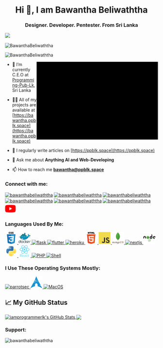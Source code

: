 <h1 align="center">Hi 👋, I am Bawantha Beliwaththa</h1>
<h3 align="center">Designer. Developer. Pentester. From Sri Lanka </h3><img src="https://bawantha.ppblk.space/images/sl_flag.svg" width="20%" style="align-items:center;">

<p align="left"> <img src="https://komarev.com/ghpvc/?username=bawanthabeliwaththa" alt="BawanthaBeliwaththa" /> </p>
<p align="left"> <img src="https://img.shields.io/twitter/follow/bawanthabeli?style=social" alt=BawanthaBeliwaththa /> </p>

<img align="right" alt="GIF" src="https://github.com/BawanthaBeliwaththa/BawanthaBeliwaththa/blob/main/src/codde1.gif" width="400" height="256" />

- 🔭 I’m currently C.E.O at [Programming-Pub-Lk](https://ppblk.space), Sri Lanka

- 👨‍💻 All of my projects are available at [https://bawantha.ppblk.space](https://bawantha.ppblk.space)

- 📝 I regularly write articles on [https://ppblk.space](https://ppblk.space)

- 💬 Ask me about **Anything AI and Web-Developing**

- 📫 How to reach me **bawantha@ppblk.space**

<h3 align="left">Connect with me:</h3>
<p align="left">
<a href="https://twitter.com/BawanthaBeli" target="blank"><img align="center" src="https://raw.githubusercontent.com/rahuldkjain/github-profile-readme-generator/master/src/images/icons/Social/twitter.svg" alt="bawanthabeliwaththa" height="30" width="40" /></a>
<a href="https://linkedin.com/in/bawantha-beliwaththa-a7313a241" target="blank"><img align="center" src="https://raw.githubusercontent.com/rahuldkjain/github-profile-readme-generator/master/src/images/icons/Social/linked-in-alt.svg" alt="bawanthabeliwaththa" height="30" width="40" /></a>
<a href="https://stackoverflow.com/users/16589319/bawantha-beliwaththa" target="blank"><img align="center" src="https://raw.githubusercontent.com/rahuldkjain/github-profile-readme-generator/master/src/images/icons/Social/stack-overflow.svg" alt="bawanthabeliwaththa" height="30" width="40" /></a>
<a href="https://www.instagram.com/bawantha_be/" target="blank"><img align="center" src="https://raw.githubusercontent.com/rahuldkjain/github-profile-readme-generator/master/src/images/icons/Social/instagram.svg" alt="bawanthabeliwaththa" height="30" width="40" /></a>
<a href="https://t.me/bawanthabeliwaththa2003" target="blank"><img align="center" src="https://upload.wikimedia.org/wikipedia/commons/8/83/Telegram_2019_Logo.svg" alt="bawanthabeliwaththa" height="30" width="40" /></a>
<a href="https://www.facebook.com/profile.php?id=100080837795237" target="blank"><img align="center" src="https://archive.org/download/github-readme-icons/facebook-icon.png" alt="bawanthabeliwaththa" height="35" width="35" /></a>
  <a href="https://www.youtube.com/channel/UCC7INFzQkB1MWUBMtp5SYFA" target="blank"><img align="center" src="https://raw.githubusercontent.com/github/explore/d744245de144b89f3e3462949e08bfc91eda7fcf/topics/youtube/youtube.png" alt="bawanthabeliwaththa" height="35" width="35" /></a>
</p>

<h3 align="left">Languages Used By Me:</h3>
<p align="left"> <a href="https://www.w3schools.com/css/" target="_blank" rel="noreferrer"> <img src="https://raw.githubusercontent.com/devicons/devicon/master/icons/css3/css3-original-wordmark.svg" alt="css3" width="40" height="40"/> </a> <a href="https://www.docker.com/" target="_blank" rel="noreferrer"> <img src="https://raw.githubusercontent.com/devicons/devicon/master/icons/docker/docker-original-wordmark.svg" alt="docker" width="40" height="40"/> </a> <a href="https://flask.palletsprojects.com/" target="_blank" rel="noreferrer"> <img src="https://www.vectorlogo.zone/logos/pocoo_flask/pocoo_flask-icon.svg" alt="flask" width="40" height="40"/> </a> <a href="https://flutter.dev" target="_blank" rel="noreferrer"> <img src="https://www.vectorlogo.zone/logos/flutterio/flutterio-icon.svg" alt="flutter" width="40" height="40"/> </a> <a href="https://heroku.com" target="_blank" rel="noreferrer"> <img src="https://www.vectorlogo.zone/logos/heroku/heroku-icon.svg" alt="heroku" width="40" height="40"/> </a> <a href="https://www.w3.org/html/" target="_blank" rel="noreferrer"> <img src="https://raw.githubusercontent.com/devicons/devicon/master/icons/html5/html5-original-wordmark.svg" alt="html5" width="40" height="40"/> </a> <a href="https://developer.mozilla.org/en-US/docs/Web/JavaScript" target="_blank" rel="noreferrer"> <img src="https://raw.githubusercontent.com/devicons/devicon/master/icons/javascript/javascript-original.svg" alt="javascript" width="40" height="40"/> </a> <a href="https://www.mongodb.com/" target="_blank" rel="noreferrer"> <img src="https://raw.githubusercontent.com/devicons/devicon/master/icons/mongodb/mongodb-original-wordmark.svg" alt="mongodb" width="40" height="40"/> </a> <a href="https://nextjs.org/" target="_blank" rel="noreferrer"> <img src="https://cdn.worldvectorlogo.com/logos/nextjs-2.svg" alt="nextjs" width="40" height="40"/> </a> <a href="https://nodejs.org" target="_blank" rel="noreferrer"> <img src="https://raw.githubusercontent.com/devicons/devicon/master/icons/nodejs/nodejs-original-wordmark.svg" alt="nodejs" width="40" height="40"/> </a> <a href="https://www.python.org" target="_blank" rel="noreferrer"> <img src="https://raw.githubusercontent.com/devicons/devicon/master/icons/python/python-original.svg" alt="python" width="40" height="40"/> </a> <a href="https://reactjs.org/" target="_blank" rel="noreferrer"> <img src="https://raw.githubusercontent.com/devicons/devicon/master/icons/react/react-original-wordmark.svg" alt="react" width="40" height="40"/> </a> <a href="https://www.php.net/" target="_blank" rel="noreferrer"> <img src="https://camo.githubusercontent.com/8a77183652234a701ef35ef085d7870a677bff3c7a491df8a506dd27c1fa30df/68747470733a2f2f63646e2e776f726c64766563746f726c6f676f2e636f6d2f6c6f676f732f7068702d312e737667" alt="PHP" width="40" height="40"/> </a> <a href="https://www.shellscript.sh/" target="_blank" rel="noreferrer"> <img src="https://raw.githubusercontent.com/gist/strarsis/36c65384c8afc78b8438357281123170/raw/486f394502c9feb6760e37e2ef6217eef7941ef0/shell.svg" alt="Shell" width="40" height="40"/> </a></p>

<h3 align="left">I Use These Operating Systems Mostly:</h3>
<p align="left"><a href="https://parrotsec.org/" target="_blank"> <img src="https://upload.wikimedia.org/wikipedia/commons/4/45/Parrot_Logo.png" alt="parrotsec" width="40" height="40"/> </a> <a href="https://blackarch.org/" target="_blank"> <img src="https://raw.githubusercontent.com/github/explore/7b8474be525e3f210d3c8d60a32beca4bfc2895b/topics/archlinux/archlinux.png" alt="balck-arch" width="40" height="40"/> </a> <a href="https://www.apple.com/macos/" target="_blank"> <img src="https://cdn.freebiesupply.com/logos/large/2x/mac-os-2-logo-png-transparent.png" alt="MacOS" width="40" height="40"/> </a> 
</p>

## &#x1f4c8; My GitHub Status

<a href="https://github.com/bawanthabeliwaththa/bawanthabeliwaththa">
  <img align="center" src="https://github-readme-stats.vercel.app/api?username=bawanthabeliwaththa&show_icons=true&line_height=27&count_private=true&title_color=ffffff&text_color=c9cacc&icon_color=2bbc8a&bg_color=1d1f21" alt="iamprogrammerlk's GitHub Stats" />
</a>
<a href="https://github.com/bawanthabeliwaththa/bawanthabeliwaththa">
  <img align="center" src="https://github-readme-stats.vercel.app/api/top-langs/?username=bawanthabeliwaththa&hide=java,html,tex&title_color=ffffff&text_color=c9cacc&icon_color=2bbc8a&bg_color=1d1f21" />
</a>

<h3 align="left">Support:</h3>
<p><a href="https://www.paypal.com/signin/?returnUri=%2Fmyaccount%2Ftransfer%2FpayRequest%2FU-94R908477U869382E%2FU-0PL334692A808573K%3FclassicUrl%3D%2FLK%2Fcgi-bin%2F%3Fcmd%3D_prq&id=6l.gZld3gkFQ6q-gAyF1f4wNd2RUoDgUp8U5cA&expId=p2p&onboardData=%7B%22signUpRequest%22%3A%7B%22method%22%3A%22get%22%2C%22url%22%3A%22https%3A%2F%2Fwww.paypal.com%2Fmyaccount%2Ftransfer%2FguestLogin%2FpayRequest%2FU-94R908477U869382E%2FU-0PL334692A808573K%3FclassicUrl%3D%2FLK%2Fcgi-bin%2F%3Fcmd%3D_prq%26id%3D6l.gZld3gkFQ6q-gAyF1f4wNd2RUoDgUp8U5cA%22%7D%7D&flowContextData=eaDdgrtuXEUqekbEDSO6yxmRx6A58zCRZQ9Df_WZ28X1K1KpCUvOwDIzYvDnyA0S_6CdgcAC3WxB6u8rMLHfGNcFNHcdMEPGIa8W1wRGXRUUmp-2uuotflzfgPqsqOYFgG_6TgZLLPXuAqyj75SE7EUZjmopKL3nW1-DsuEr4-i3-D8LMGzgcwKJfjUWvonwa2WkZrFFGqz2DojR&v=1&utm_source=unp&utm_medium=email&utm_campaign=RT000186&utm_unptid=d62d5916-d753-11ec-851b-3cfdfef04e64&ppid=RT000186&cnac=LK&rsta=en_US%28en-LK%29&cust=&unptid=d62d5916-d753-11ec-851b-3cfdfef04e64&calc=aa6fb4e0fdabc&unp_tpcid=requestmoney-notifications-requestee&page=main%3Aemail%3ART000186&pgrp=main%3Aemail&e=cl&mchn=em&s=ci&mail=sys&appVersion=1.89.1&xt=104038"> <img align="left" src="https://cdn.buymeacoffee.com/buttons/v2/default-yellow.png" height="50" width="210" alt="bawanthabeliwaththa" /></a></p><br><br>
